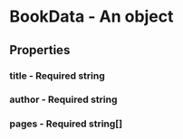 

# BookData - An object



## Properties



### title - Required string



### author - Required string



### pages - Required string[]


